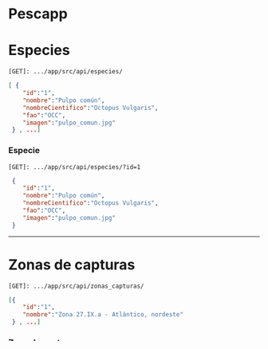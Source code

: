 # Pescapp

# Especies

`[GET]: .../app/src/api/especies/`

```json
[ { 	
	"id":"1",
	"nombre":"Pulpo común",
	"nombreCientifico":"Octopus Vulgaris",
	"fao":"OCC",
	"imagen":"pulpo_comun.jpg" 
 } , ...]
```

### Especie

`[GET]: .../app/src/api/especies/?id=1`

```json
 { 	
	"id":"1",
	"nombre":"Pulpo común",
	"nombreCientifico":"Octopus Vulgaris",
	"fao":"OCC",
	"imagen":"pulpo_comun.jpg" 
 } 
```

------------

# Zonas de capturas

`[GET]: .../app/src/api/zonas_capturas/`

```json
[{
	"id":"1",
	"nombre":"Zona 27.IX.a - Atlántico, nordeste"
 } , ...]
```

### Zona de captura

> **Get** single zona de captura


`[GET]: .../app/src/api/zonas_capturas/?id=1`

```json
 {
	"id":"1",
	"nombre":"Zona 27.IX.a - Atlántico, nordeste"
 } 
```

>**Create** zona de captura

`[POST]: .../app/src/api/zonas_capturas/`

```json
 {
	"nombre":"Zona 27.IX.a - Atlántico, nordeste"
 } 
```

>**Update** zona de captura

`[POST]: .../app/src/api/zonas_capturas/`

```json
 {
	"id":"1",
	"nombre":"Zona 27.IX.a - Atlántico, nordeste"
 } 
```
